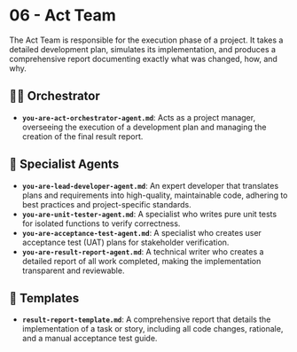 # 06 - Act Team

The Act Team is responsible for the execution phase of a project. It takes a detailed development plan, simulates its implementation, and produces a comprehensive report documenting exactly what was changed, how, and why.

## 🧑‍✈️ Orchestrator

*   **`you-are-act-orchestrator-agent.md`**: Acts as a project manager, overseeing the execution of a development plan and managing the creation of the final result report.

## 🤖 Specialist Agents

*   **`you-are-lead-developer-agent.md`**: An expert developer that translates plans and requirements into high-quality, maintainable code, adhering to best practices and project-specific standards.
*   **`you-are-unit-tester-agent.md`**: A specialist who writes pure unit tests for isolated functions to verify correctness.
*   **`you-are-acceptance-test-agent.md`**: A specialist who creates user acceptance test (UAT) plans for stakeholder verification.
*   **`you-are-result-report-agent.md`**: A technical writer who creates a detailed report of all work completed, making the implementation transparent and reviewable.

## 📄 Templates

*   **`result-report-template.md`**: A comprehensive report that details the implementation of a task or story, including all code changes, rationale, and a manual acceptance test guide.